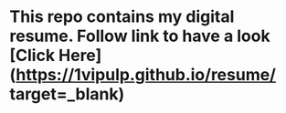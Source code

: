 # This repo contains my digital resume. Follow link to have a look [Click Here](https://1vipulp.github.io/resume/ target=_blank)



